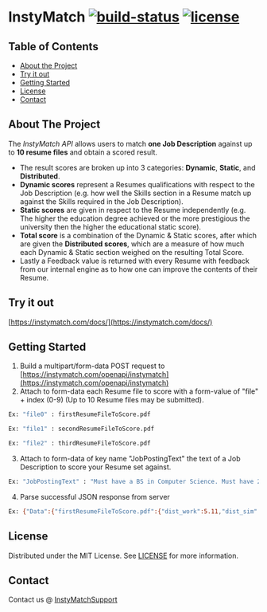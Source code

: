 # InstyMatch [![build-status](https://travis-ci.com/backslash-f/aescryptable.svg?branch=master)](https://travis-ci.com/backslash-f/aescryptable) [![license](https://img.shields.io/badge/license-mit-brightgreen.svg)](https://en.wikipedia.org/wiki/MIT_License)


## Table of Contents

* [About the Project](#about-the-project)
* [Try it out](#try-it-out)
* [Getting Started](#getting-started)
* [License](#license)
* [Contact](#contact)


## About The Project


The *InstyMatch API* allows users to match **one Job Description** against up to **10 resume files** and obtain a scored result. 
*  The result scores are broken up into 3 categories: **Dynamic**, **Static**, and **Distributed**. 
* **Dynamic scores** represent a Resumes qualifications with respect to the Job Description (e.g. how well the Skills section in a Resume match up against the Skills required in the Job Description). 
* **Static scores** are given in respect to the Resume independently (e.g. The higher the education degree achieved or the more prestigious the university then the higher the educational static score). 
* **Total score** is a combination of the Dynamic & Static scores, after which are given the **Distributed scores**, which are a measure of how much each Dynamic & Static section weighed on the resulting Total Score. 
* Lastly a Feedback value is returned with every Resume with feedback from our internal engine as to how one can improve the contents of their Resume.

## Try it out
[https://instymatch.com/docs/](https://instymatch.com/docs/)

## Getting Started

1. Build a multipart/form-data POST request to [https://instymatch.com/openapi/instymatch](https://instymatch.com/openapi/instymatch)
2. Attach to form-data each Resume file to score with a form-value of "file" + index (0-9) (Up to 10 Resume files may be submitted).
```sh
Ex: "file0" : firstResumeFileToScore.pdf
```
```sh
Ex: "file1" : secondResumeFileToScore.pdf
```
```sh
Ex: "file2" : thirdResumeFileToScore.pdf
```
3. Attach to form-data of key name "JobPostingText" the text of a Job Description to score your Resume set against.
```sh
Ex: "JobPostingText" : "Must have a BS in Computer Science. Must have 2+ years of experience ..."
```
4. Parse successful JSON response from server
```sh
Ex: {"Data":{"firstResumeFileToScore.pdf":{"dist_work":5.11,"dist_sim":61.64,"dist_skill":16.08,"dist_github":5.17,"dist_educ":12,"static_educ":48.37,"static_github":70,"static_sim":15.52,"static_skill":89,"static_work":24.98,"dynamic_sim":65.13,"dynamic_skill":51.6,"dynamic_work":0,"dynamic_github":25,"total":66.55,"feedback":"The total score of this resume is ranked 42.24% in our database. The ranking among other resumes for total scores (static \u0026 dynamic) of education: 64.81%, skill: 92.94%, work experience: 0.45%, and similarity to job description: 17.34%.  The number of tech-related skills are good and higher than other similar resumes. The static skill score is good. The static score for work experience is low compared to other similar resumes. Adding more action words, work exprience years, and specific tech-related company names to the resume can increase this score."},"secondResumeFileToScore.pdf":{"dist_work":5.11,"dist_sim":61.64,"dist_skill":16.08,"dist_github":5.17,"dist_educ":12,"static_educ":48.37,"static_github":70,"static_sim":15.52,"static_skill":89,"static_work":24.98,"dynamic_sim":65.13,"dynamic_skill":51.6,"dynamic_work":0,"dynamic_github":25,"total":66.55,"feedback":"The total score of this resume is ranked 42.24% in our database. The ranking among other resumes for total scores (static \u0026 dynamic) of education: 64.81%, skill: 92.94%, work experience: 0.45%, and similarity to job description: 17.34%.  The number of tech-related skills are good and higher than other similar resumes. The static skill score is good. The static score for work experience is low compared to other similar resumes. Adding more action words, work exprience years, and specific tech-related company names to the resume can increase this score."},"thirdResumeFileToScore.pdf":{"dist_work":5.11,"dist_sim":61.64,"dist_skill":16.08,"dist_github":5.17,"dist_educ":12,"static_educ":48.37,"static_github":70,"static_sim":15.52,"static_skill":89,"static_work":24.98,"dynamic_sim":65.13,"dynamic_skill":51.6,"dynamic_work":0,"dynamic_github":25,"total":66.55,"feedback":"The total score of this resume is ranked 42.24% in our database. The ranking among other resumes for total scores (static \u0026 dynamic) of education: 64.81%, skill: 92.94%, work experience: 0.45%, and similarity to job description: 17.34%.  The number of tech-related skills are good and higher than other similar resumes. The static skill score is good. The static score for work experience is low compared to other similar resumes. Adding more action words, work exprience years, and specific tech-related company names to the resume can increase this score."}},"ErrorMessage":"","Message":"Success","Code":200}
```

## License

Distributed under the MIT License. See [LICENSE](https://github.com/wlanalysis2017/InstyMatchAPI/blob/master/LICENSE.txt) for more information.

## Contact

Contact us @ [InstyMatchSupport](yevgeniy.vasilyev@wailiantech.com)